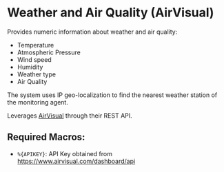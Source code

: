 Weather and Air Quality (AirVisual)
===================================

Provides numeric information about weather and air quality:

* Temperature
* Atmospheric Pressure
* Wind speed
* Humidity
* Weather type
* Air Quality

The system uses IP geo-localization to find the nearest weather station of the monitoring agent.

Leverages [AirVisual](airvisual.com) through their REST API.

Required Macros:
----------------
* `%{APIKEY}`: API Key obtained from https://www.airvisual.com/dashboard/api
